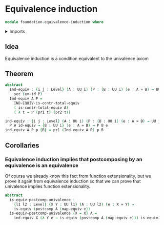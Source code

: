 # Equivalence induction

```agda
module foundation.equivalence-induction where
```

<details><summary>Imports</summary>

```agda
open import foundation-core.equivalence-induction public

open import foundation.univalence

open import foundation-core.dependent-pair-types
open import foundation-core.equivalences
open import foundation-core.functions
open import foundation-core.sections
open import foundation-core.universe-levels
```

</details>

## Idea

Equivalence induction is a condition equivalent to the univalence axiom

## Theorem

```agda
abstract
  Ind-equiv : {i j : Level} (A : UU i) (P : (B : UU i) (e : A ≃ B) → UU j) →
    sec (ev-id P)
  Ind-equiv A P =
    IND-EQUIV-is-contr-total-equiv
    ( is-contr-total-equiv A)
    ( λ t → P (pr1 t) (pr2 t))

ind-equiv : {i j : Level} (A : UU i) (P : (B : UU i) (e : A ≃ B) → UU j) →
  P A id-equiv → {B : UU i} (e : A ≃ B) → P B e
ind-equiv A P p {B} = pr1 (Ind-equiv A P) p B
```

## Corollaries

### Equivalence induction implies that postcomposing by an equivalence is an equivalence

Of course we already know this fact from function extensionality, but we prove
it again from equivalence induction so that we can prove that univalence implies
function extensionality.

```agda
abstract
  is-equiv-postcomp-univalence :
    {l1 l2 : Level} {X Y : UU l1} (A : UU l2) (e : X ≃ Y) →
    is-equiv (postcomp A (map-equiv e))
  is-equiv-postcomp-univalence {X = X} A =
    ind-equiv X (λ Y e → is-equiv (postcomp A (map-equiv e))) is-equiv-id
```
